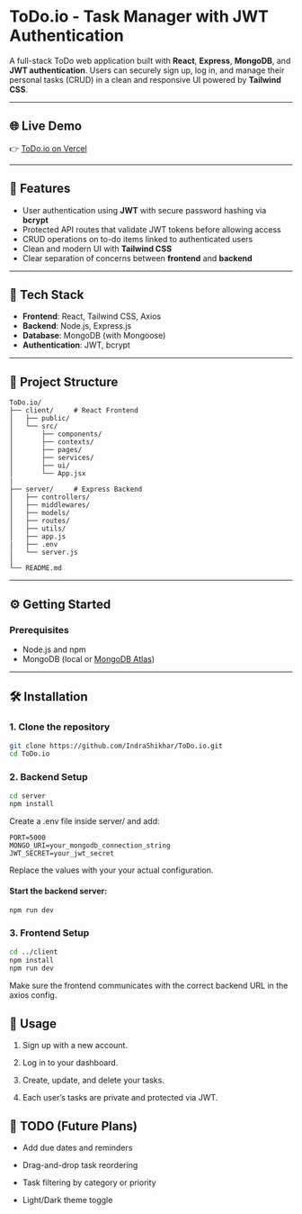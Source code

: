 # ToDo.io - Task Manager with JWT Authentication

A full-stack ToDo web application built with **React**, **Express**, **MongoDB**, and **JWT authentication**. Users can securely sign up, log in, and manage their personal tasks (CRUD) in a clean and responsive UI powered by **Tailwind CSS**.

---

## 🌐 Live Demo

👉 [ToDo.io on Vercel](https://to-do-io.vercel.app/)

---

## 📌 Features

- User authentication using **JWT** with secure password hashing via **bcrypt**
- Protected API routes that validate JWT tokens before allowing access
- CRUD operations on to-do items linked to authenticated users
- Clean and modern UI with **Tailwind CSS**
- Clear separation of concerns between **frontend** and **backend**

---

## 🧾 Tech Stack

- **Frontend**: React, Tailwind CSS, Axios
- **Backend**: Node.js, Express.js
- **Database**: MongoDB (with Mongoose)
- **Authentication**: JWT, bcrypt

---

## 📁 Project Structure

```
ToDo.io/
├── client/     # React Frontend
│   ├── public/
│   └── src/
│       ├── components/
│       ├── contexts/
│       ├── pages/
│       ├── services/
│       ├── ui/
│       └── App.jsx
|
├── server/     # Express Backend
│   ├── controllers/
│   ├── middlewares/
│   ├── models/
│   ├── routes/
│   ├── utils/
│   ├── app.js
|   ├── .env
│   └── server.js
│
└── README.md
```

---

## ⚙️ Getting Started

### Prerequisites

- Node.js and npm
- MongoDB (local or [MongoDB Atlas](https://www.mongodb.com/cloud/atlas))

---

## 🛠️ Installation

### 1. Clone the repository

```sh
git clone https://github.com/IndraShikhar/ToDo.io.git
cd ToDo.io
```

### 2. Backend Setup

```sh
cd server
npm install
```

Create a .env file inside server/ and add:

```
PORT=5000
MONGO_URI=your_mongodb_connection_string
JWT_SECRET=your_jwt_secret
```

Replace the values with your your actual configuration.

#### Start the backend server:

```sh
npm run dev
```

### 3. Frontend Setup

```sh
cd ../client
npm install
npm run dev
```

Make sure the frontend communicates with the correct backend URL in the axios config.

## 🧪 Usage

1. Sign up with a new account.

2. Log in to your dashboard.

3. Create, update, and delete your tasks.

4. Each user’s tasks are private and protected via JWT.

## 🚧 TODO (Future Plans)

- Add due dates and reminders

- Drag-and-drop task reordering

- Task filtering by category or priority

- Light/Dark theme toggle
